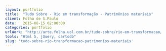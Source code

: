 ```yaml
---
layout: portfolio
title:  "Tudo Sobre - Rio em transformação - Patrimônios materiais"
client: Folha de S.Paulo
date:   2015-08-15 02:00:00
categories: portfolio
urlWork: "http://arte.folha.uol.com.br/tudo-sobre/rio-em-transformacao/patrimonios-materiais/"
tools: "Html 5, jQuery, cartodb"
slug: 'tudo-sobre-rio-transformacao-patrimonios-materiais'
---
```

